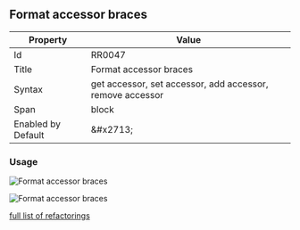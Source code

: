## Format accessor braces

| Property | Value |
| -------- | ----- |
| Id | RR0047 |
| Title | Format accessor braces |
| Syntax | get accessor, set accessor, add accessor, remove accessor |
| Span | block |
| Enabled by Default | &\#x2713; |

### Usage

![Format accessor braces](../../images/refactorings/FormatAccessorBracesOnMultipleLines.png)

![Format accessor braces](../../images/refactorings/FormatAccessorBracesOnSingleLine.png)

[full list of refactorings](Refactorings.md)